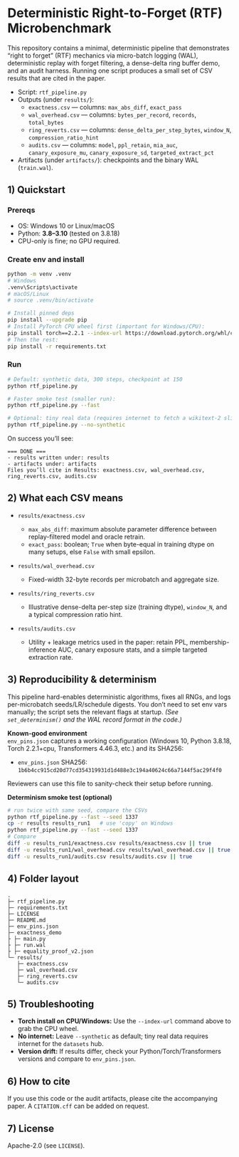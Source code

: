 # Deterministic Right-to-Forget (RTF) Microbenchmark

This repository contains a minimal, deterministic pipeline that demonstrates “right to forget” (RTF) mechanics via micro-batch logging (WAL), deterministic replay with forget filtering, a dense-delta ring buffer demo, and an audit harness. Running one script produces a small set of CSV results that are cited in the paper.

- Script: `rtf_pipeline.py`
- Outputs (under `results/`):  
  - `exactness.csv` — columns: `max_abs_diff`, `exact_pass`  
  - `wal_overhead.csv` — columns: `bytes_per_record`, `records`, `total_bytes`  
  - `ring_reverts.csv` — columns: `dense_delta_per_step_bytes`, `window_N`, `compression_ratio_hint`  
  - `audits.csv` — columns: `model`, `ppl_retain`, `mia_auc`, `canary_exposure_mu`, `canary_exposure_sd`, `targeted_extract_pct`  
- Artifacts (under `artifacts/`): checkpoints and the binary WAL (`train.wal`).

## 1) Quickstart

### Prereqs
- OS: Windows 10 or Linux/macOS
- Python: **3.8–3.10** (tested on 3.8.18)
- CPU-only is fine; no GPU required.

### Create env and install
```bash
python -m venv .venv
# Windows
.venv\Scripts\activate
# macOS/Linux
# source .venv/bin/activate

# Install pinned deps
pip install --upgrade pip
# Install PyTorch CPU wheel first (important for Windows/CPU):
pip install torch==2.2.1 --index-url https://download.pytorch.org/whl/cpu
# Then the rest:
pip install -r requirements.txt
```

### Run
```bash
# Default: synthetic data, 300 steps, checkpoint at 150
python rtf_pipeline.py

# Faster smoke test (smaller run):
python rtf_pipeline.py --fast

# Optional: tiny real data (requires internet to fetch a wikitext-2 slice)
python rtf_pipeline.py --no-synthetic
```

On success you’ll see:
```
=== DONE ===
- results written under: results
- artifacts under: artifacts
Files you’ll cite in Results: exactness.csv, wal_overhead.csv, ring_reverts.csv, audits.csv
```

## 2) What each CSV means

- `results/exactness.csv`  
  - `max_abs_diff`: maximum absolute parameter difference between replay-filtered model and oracle retrain.  
  - `exact_pass`: boolean; `True` when byte-equal in training dtype on many setups, else `False` with small epsilon.

- `results/wal_overhead.csv`  
  - Fixed-width 32-byte records per microbatch and aggregate size.

- `results/ring_reverts.csv`  
  - Illustrative dense-delta per-step size (training dtype), `window_N`, and a typical compression ratio hint.

- `results/audits.csv`  
  - Utility + leakage metrics used in the paper: retain PPL, membership-inference AUC, canary exposure stats, and a simple targeted extraction rate.

## 3) Reproducibility & determinism

This pipeline hard-enables deterministic algorithms, fixes all RNGs, and logs per-microbatch seeds/LR/schedule digests. You don’t need to set env vars manually; the script sets the relevant flags at startup. *(See `set_determinism()` and the WAL record format in the code.)*

**Known-good environment**  
`env_pins.json` captures a working configuration (Windows 10, Python 3.8.18, Torch 2.2.1+cpu, Transformers 4.46.3, etc.) and its SHA256:

- `env_pins.json` SHA256: `1b6b4cc915cd20d77cd354319931d1d488e3c194a40624c66a7144f5ac29f4f0`

Reviewers can use this file to sanity-check their setup before running.

**Determinism smoke test (optional)**
```bash
# run twice with same seed, compare the CSVs
python rtf_pipeline.py --fast --seed 1337
cp -r results results_run1   # use 'copy' on Windows
python rtf_pipeline.py --fast --seed 1337
# Compare
diff -u results_run1/exactness.csv results/exactness.csv || true
diff -u results_run1/wal_overhead.csv results/wal_overhead.csv || true
diff -u results_run1/audits.csv results/audits.csv || true
```

## 4) Folder layout

```
.
├─ rtf_pipeline.py
├─ requirements.txt
├─ LICENSE
├─ README.md
├─ env_pins.json 
├─ exactness_demo
├ ├─ main.py
├ ├─ run.wal
├ ├─ equality_proof_v2.json            
└─ results/                   
   ├─ exactness.csv
   ├─ wal_overhead.csv
   ├─ ring_reverts.csv
   └─ audits.csv
```

## 5) Troubleshooting

- **Torch install on CPU/Windows:** Use the `--index-url` command above to grab the CPU wheel.
- **No internet:** Leave `--synthetic` as default; tiny real data requires internet for the `datasets` hub.
- **Version drift:** If results differ, check your Python/Torch/Transformers versions and compare to `env_pins.json`.

## 6) How to cite
If you use this code or the audit artifacts, please cite the accompanying paper. A `CITATION.cff` can be added on request.

## 7) License
Apache-2.0 (see `LICENSE`).
